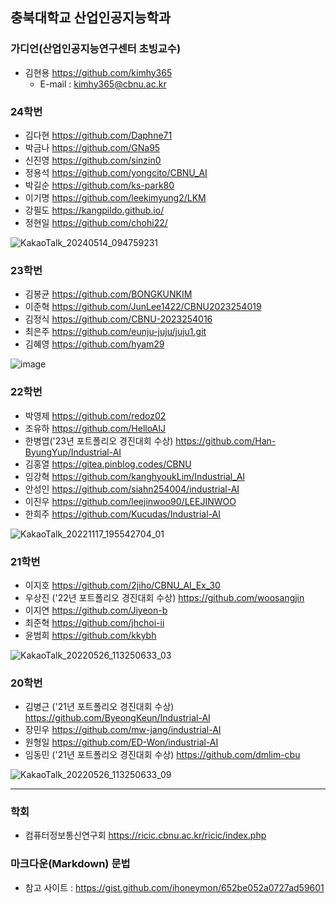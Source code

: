## 충북대학교 산업인공지능학과 
### 가디언(산업인공지능연구센터 초빙교수)
- 김현용 https://github.com/kimhy365
  - E-mail : kimhy365@cbnu.ac.kr

### 24학번
- 김다현 https://github.com/Daphne71
- 박금나 https://github.com/GNa95
- 신진영 https://github.com/sinzin0
- 정용석 https://github.com/yongcito/CBNU_AI
- 박길순 https://github.com/ks-park80
- 이기명 https://github.com/leekimyung2/LKM
- 강필도 https://kangpildo.github.io/
- 정현일 https://github.com/chohi22/

![KakaoTalk_20240514_094759231](https://github.com/kimhy365/CBNU_IndAI/assets/79577623/27c58949-7d71-41fa-a0fd-ca13c6d04edc)
    
### 23학번
- 김봉균 https://github.com/BONGKUNKIM
- 이준혁 https://github.com/JunLee1422/CBNU2023254019
- 김정식 https://github.com/CBNU-2023254016
- 최은주 https://github.com/eunju-juju/juju1.git
- 김혜영 https://github.com/hyam29 

![image](https://github.com/kimhy365/CBNU_IndAI/assets/79577623/98784019-dc6f-4878-abea-ed44a604fccb)
  
### 22학번
- 박영제 https://github.com/redoz02
- 조유하 https://github.com/HelloAIJ
- 한병엽('23년 포트폴리오 경진대회 수상) https://github.com/Han-ByungYup/Industrial-AI
- 김홍열 https://gitea.pinblog.codes/CBNU
- 임강혁 https://github.com/kanghyoukLim/Industrial_AI
- 안성인 https://github.com/siahn254004/industrial-AI
- 이진우 https://github.com/leejinwoo90/LEEJINWOO
- 한희주 https://github.com/Kucudas/Industrial-AI
  
![KakaoTalk_20221117_195542704_01](https://user-images.githubusercontent.com/79577623/202601828-d8dc149c-10b6-4606-8468-a4bed75dc263.jpg)

### 21학번
- 이지호 https://github.com/2jiho/CBNU_AI_Ex_30
- 우상진 ('22년 포트폴리오 경진대회 수상) https://github.com/woosangjin 
- 이지연 https://github.com/Jiyeon-b 
- 최준혁 https://github.com/jhchoi-ii
- 윤범희 https://github.com/kkybh

![KakaoTalk_20220526_113250633_03](https://user-images.githubusercontent.com/79577623/178652042-9852ae12-5b1f-47f8-a026-427a13748382.jpg)

### 20학번
- 김병근 ('21년 포트폴리오 경진대회 수상) https://github.com/ByeongKeun/Industrial-AI
- 장민우 https://github.com/mw-jang/industrial-AI
- 원형일 https://github.com/ED-Won/industrial-AI 
- 임동민 ('21년 포트폴리오 경진대회 수상) https://github.com/dmlim-cbu

![KakaoTalk_20220526_113250633_09](https://user-images.githubusercontent.com/79577623/178652183-7f4004db-3767-4f86-b5f8-de291f85608c.jpg)

----------
### 학회
- 컴퓨터정보통신연구회 https://ricic.cbnu.ac.kr/ricic/index.php

### 마크다운(Markdown) 문법
- 참고 사이트 : https://gist.github.com/ihoneymon/652be052a0727ad59601
